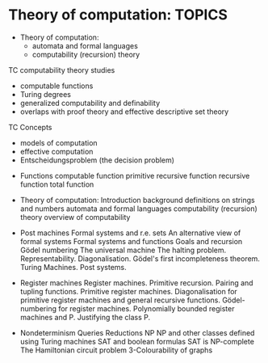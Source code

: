 # Theory of computation: TOPICS

* Theory of computation:
  - automata and formal languages
  - computability (recursion) theory


TC computability theory studies
  - computable functions
  - Turing degrees
  - generalized computability and definability
  - overlaps with proof theory and effective descriptive set theory

TC Concepts
- models of computation
- effective computation
- Entscheidungsproblem (the decision problem)

* Functions
  computable function
  primitive recursive function
  recursive function
  total function


* Theory of computation: Introduction
  background definitions on strings and numbers
  automata and formal languages
  computability (recursion) theory
  overview of computability
* Post machines
  Formal systems and r.e. sets
  An alternative view of formal systems
  Formal systems and functions
  Goals and recursion
  Gödel numbering
  The universal machine
  The halting problem.
  Representability.
  Diagonalisation.
  Gödel's first incompleteness theorem.
  Turing Machines.
  Post systems.
* Register machines
  Register machines.
  Primitive recursion.
  Pairing and tupling functions.
  Primitive register machines.
  Diagonalisation for primitive register machines and general recursive functions.
  Gödel-numbering for register machines.
  Polynomially bounded register machines and P.
  Justifying the class P.
* Nondeterminism
  Queries
  Reductions
  NP
  NP and other classes defined using Turing machines
  SAT and boolean formulas
  SAT is NP-complete
  The Hamiltonian circuit problem
  3-Colourability of graphs
